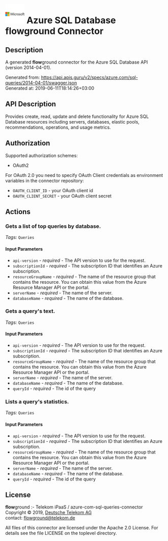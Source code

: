# ![LOGO](logo.png) Azure SQL Database **flow**ground Connector

## Description

A generated **flow**ground connector for the Azure SQL Database API (version 2014-04-01).

Generated from: https://api.apis.guru/v2/specs/azure.com/sql-queries/2014-04-01/swagger.json<br/>
Generated at: 2019-06-11T18:14:26+03:00

## API Description

Provides create, read, update and delete functionality for Azure SQL Database resources including servers, databases, elastic pools, recommendations, operations, and usage metrics.

## Authorization

Supported authorization schemes:
- OAuth2

For OAuth 2.0 you need to specify OAuth Client credentials as environment variables in the connector repository:
* `OAUTH_CLIENT_ID` - your OAuth client id
* `OAUTH_CLIENT_SECRET` - your OAuth client secret

## Actions

### Gets a list of top queries by database.

*Tags:* `Queries`

#### Input Parameters
* `api-version` - _required_ - The API version to use for the request.
* `subscriptionId` - _required_ - The subscription ID that identifies an Azure subscription.
* `resourceGroupName` - _required_ - The name of the resource group that contains the resource. You can obtain this value from the Azure Resource Manager API or the portal.
* `serverName` - _required_ - The name of the server.
* `databaseName` - _required_ - The name of the database.

### Gets a query's text.

*Tags:* `Queries`

#### Input Parameters
* `api-version` - _required_ - The API version to use for the request.
* `subscriptionId` - _required_ - The subscription ID that identifies an Azure subscription.
* `resourceGroupName` - _required_ - The name of the resource group that contains the resource. You can obtain this value from the Azure Resource Manager API or the portal.
* `serverName` - _required_ - The name of the server.
* `databaseName` - _required_ - The name of the database.
* `queryId` - _required_ - The id of the query

### Lists a query's statistics.

*Tags:* `Queries`

#### Input Parameters
* `api-version` - _required_ - The API version to use for the request.
* `subscriptionId` - _required_ - The subscription ID that identifies an Azure subscription.
* `resourceGroupName` - _required_ - The name of the resource group that contains the resource. You can obtain this value from the Azure Resource Manager API or the portal.
* `serverName` - _required_ - The name of the server.
* `databaseName` - _required_ - The name of the database.
* `queryId` - _required_ - The id of the query

## License

**flow**ground :- Telekom iPaaS / azure-com-sql-queries-connector<br/>
Copyright © 2019, [Deutsche Telekom AG](https://www.telekom.de)<br/>
contact: flowground@telekom.de

All files of this connector are licensed under the Apache 2.0 License. For details
see the file LICENSE on the toplevel directory.
